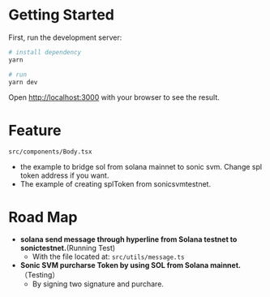 # Getting Started

First, run the development server:

```bash
# install dependency
yarn

# run
yarn dev
```

Open [http://localhost:3000](http://localhost:3000) with your browser to see the result.



# Feature

`src/components/Body.tsx`

- the example to bridge sol from solana mainnet to sonic svm.
  Change spl token address if you want.
- The example of creating splToken from sonicsvmtestnet.

# Road Map

- **solana send message through hyperline from Solana testnet to sonictestnet.**(Running Test)
  - With the file located at: `src/utils/message.ts`
- **Sonic SVM purcharse Token by using SOL from Solana mainnet.**（Testing）
  - By signing two signature and purchare.

